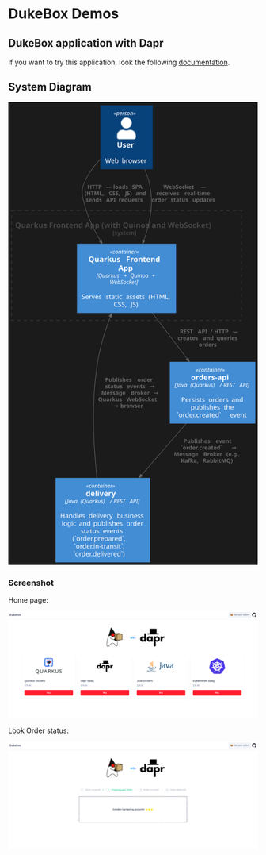 # DukeBox Demos

## DukeBox application with Dapr

If you want to try this application, look the following [documentation](/k8s/README.md).

## System Diagram

![c4-diagram](c4-diagram.svg)

### Screenshot

Home page:

![dukebox-home](dukebox-home.png)

Look Order status:

![dukebox-order-statuses](dukebox-order-statuses.png)
